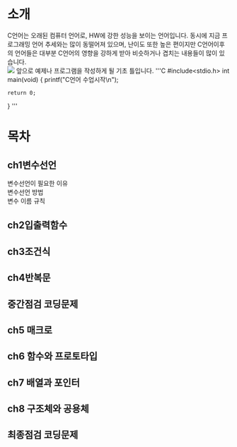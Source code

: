  # 소개
 C언어는 오래된 컴퓨터 언어로, HW에 강한 성능을 보이는 언어입니다.
 동시에 지금 프로그래밍 언어 추세와는 많이 동떨어져 있으며, 난이도 또한 높은 편이지만 C언어이후의 언어들은 대부분
 C언어의 영향을 강하게 받아 비슷하거나 겹치는 내용들이 많이 있습니다.
 <br/>
 <image src =https://github.com/kuj0210/Language/blob/master/C/img/1-0.png/>
 앞으로 예제나 프로그램을 작성하게 될 기초 틀입니다.
 '''C
 #include<stdio.h>
int main(void) {
	printf("C언어 수업시작\n");

	return 0;
}
'''
 # 목차
 ## ch1변수선언
 변수선언이 필요한 이유<br/>
 변수선언 방법<br/>
 변수 이름 규칙<br/>
 
 ## ch2입출력함수
 ## ch3조건식
 ## ch4반복문
 ## 중간점검 코딩문제
 ## ch5 매크로
 ## ch6 함수와 프로토타입
 ## ch7 배열과 포인터
 ## ch8 구조체와 공용체
 ## 최종점검 코딩문제
